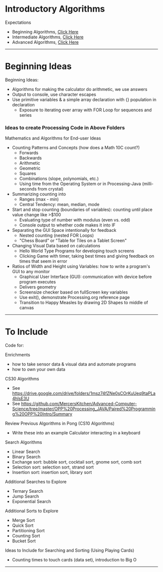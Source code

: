 # Introductory Algorithms

Expectations
- Beginning Algorithms, <a href="">Click Here</a>
- Intermediate Algorithms, <a href="">Click Here</a>
- Advanced Algorithms, <a href="">Click Here</a>

---

# Beginning Ideas

Beginning Ideas:
- Algorithms for making the calculator do arithmetic, we use answers
- Output to console, use character escapes
- Use primitive variables & a simple array declaration with {} population in declaration
  - Exposure to iterating over array with FOR Loop for sequences and series

### Ideas to create Processing Code in Above Folders

Mathematics and Algorithms for End-user Ideas
- Counting Patterns and Concepts (how does a Math 10C count?)
  - Forwards
  - Backwards
  - Arithmetic
  - Geometric
  - Squares
  - Combinations (slope, polynomials, etc.)
  - Using time from the Operating System or in Processing-Java (milli-seconds from crystal)
- Summarizing counting into
  - Ranges (max - min)
  - Central Tendency: mean, median, mode
- Start and stop counting (boundaries of variables): counting until place value change like >$100
  - Evaluating type of number with modulus (even vs. odd)
  - Console output to whether code makes it into IF
- Separating the GUI Space intentionally for feedback
  - Nested counting (nested FOR Loops)
  - "Chess Board" or "Table for Tiles on a Tablet Screen"
- Changing Visual Data based on calculations
  - Hello World Type Programs for developing touch screens
  - Clicking Game with timer, taking best times and giving feedback on times that seem in error
- Ratios of Width and Height using Variables: how to write a program's GUI to any monitor
  - Graphical User Interface (GUI): communication with device before program executes
  - Delivers geometry
  - Screensize checker based on fullScreen key variables
  - Use exit(), demonstrate Processing.org reference page
  - Transition to Happy Measles by drawing 2D Shapes to middle of canvas 

---

# To Include

Code for:

Enrichments
- how to take sensor data & visual data and automate programs
- how to own your own data

CS30 Algorithms
- See https://drive.google.com/drive/folders/1msz74fZNe0sCOrKuUeq9taPLa4hlsE3U
- See https://github.com/MercersKitchen/Advanced-Computer-Science/tree/master/OPP%20Processing_JAVA/Paired%20Programming%20OPP%20Intro/Summary

Review Previous Algorithms in Pong (CS10 Algorithms)
- Write these into an example Calculator interacting in a keyboard

Search Algorithms
- Linear Search
- Binary Search
- Exchange sort: bubble sort, cocktail sort, gnome sort, comb sort
- Selection sort: selection sort, strand sort
- Insertion sort: insertion sort, library sort

Additional Searches to Explore
- Ternary Search
- Jump Search
- Exponential Search

Additional Sorts to Explore
- Merge Sort
- Quick Sort
- Partitioning Sort
- Counting Sort
- Bucket Sort

Ideas to Include for Searching and Sorting (Using Playing Cards)
- Counting times to touch cards (data set), introduction to Big O

---
